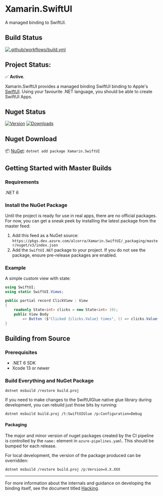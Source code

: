 # Xamarin.SwiftUI

A managed binding to SwiftUI.

## Build Status
[![.github/workflows/build.yml](https://github.com/chkn/Xamarin.SwiftUI/actions/workflows/build.yml/badge.svg)](https://github.com/chkn/Xamarin.SwiftUI/actions/workflows/build.yml)

## Project Status:
✅ **Active**.

Xamarin.SwiftUI provides a managed binding SwiftUI binding to Apple's [SwiftUI](https://developer.apple.com/documentation/swiftui?language=objc). Using your favourite .NET language, you should be able to create SwiftUI Apps.

## Nuget Status 
[![Version](https://img.shields.io/nuget/v/Xamarin.SwiftUI.svg)](https://nuget.org/packages/Xamarin.SwiftUI)
[![Downloads](https://img.shields.io/nuget/dt/Xamarin.SwiftUI.svg)](https://nuget.org/packages/Xamarin.SwiftUI)

## Nuget Download
📦 [NuGet](https://nuget.org/packages/Xamarin.SwiftUI): `dotnet add package Xamarin.SwiftUI`

## Getting Started with Master Builds

### Requirements

.NET 6

### Install the NuGet Package

Until the project is ready for use in real apps, there are no official packages. For now, you can get a sneak peek by installing the latest package from the master feed:

1. Add this feed as a NuGet source: `https://pkgs.dev.azure.com/alcorra/Xamarin.SwiftUI/_packaging/master/nuget/v3/index.json`
2. Add the `SwiftUI.NET` package to your project. If you do not see the package, ensure pre-release packages are enabled.

### Example

A simple custom view with state:

```csharp
using SwiftUI;
using static SwiftUI.Views;

public partial record ClickView : View
{
	readonly State<int> clicks = new State<int> (0);
	public View Body
		=> Button ($"Clicked {clicks.Value} times", () => clicks.Value++);
}
```

## Building from Source

### Prerequisites

- .NET 6 SDK
- Xcode 13 or newer

### Build Everything and NuGet Package

```
dotnet msbuild /restore build.proj
```

If you need to make changes to the SwiftUIGlue native glue library during development, you can rebuild just those bits by running:

```
dotnet msbuild build.proj /t:SwiftUIGlue /p:Configuration=Debug
```

#### Packaging

The major and minor version of nuget packages created by the CI pipeline is controlled by the `name:` element in `azure-pipelines.yaml`. This should be bumped for each release.

For local development, the version of the package produced can be overridden:

```
dotnet msbuild /restore build.proj /p:Version=X.X.XXX
```

---

For more information about the internals and guidance on developing the binding itself, see the document titled [Hacking](Hacking.md).
